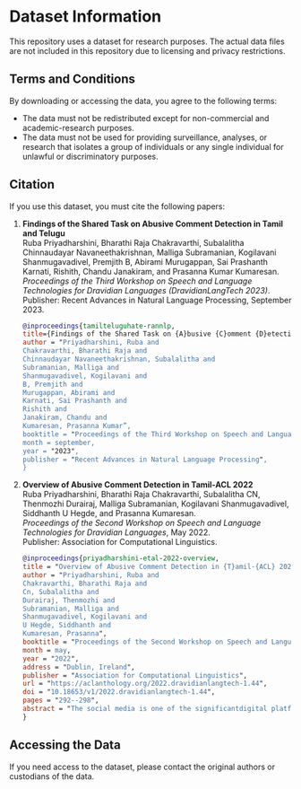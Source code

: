 # Dataset Information

This repository uses a dataset for research purposes. The actual data files are not included in this repository due to licensing and privacy restrictions.

## Terms and Conditions

By downloading or accessing the data, you agree to the following terms:
- The data must not be redistributed except for non-commercial and academic-research purposes.
- The data must not be used for providing surveillance, analyses, or research that isolates a group of individuals or any single individual for unlawful or discriminatory purposes.

## Citation

If you use this dataset, you must cite the following papers:

1. **Findings of the Shared Task on Abusive Comment Detection in Tamil and Telugu**  
   Ruba Priyadharshini, Bharathi Raja Chakravarthi, Subalalitha Chinnaudayar Navaneethakrishnan, Malliga Subramanian, Kogilavani Shanmugavadivel, Premjith B, Abirami Murugappan, Sai Prashanth Karnati, Rishith, Chandu Janakiram, and Prasanna Kumar Kumaresan.  
   _Proceedings of the Third Workshop on Speech and Language Technologies for Dravidian Languages (DravidianLangTech 2023)_.  
   Publisher: Recent Advances in Natural Language Processing, September 2023.  

   ```bibtex
   @inproceedings{tamilteluguhate-rannlp,
   title={Findings of the Shared Task on {A}busive {C}omment {D}etection in {T}amil and {Telugu}},
   author = "Priyadharshini, Ruba and
   Chakravarthi, Bharathi Raja and
   Chinnaudayar Navaneethakrishnan, Subalalitha and
   Subramanian, Malliga and
   Shanmugavadivel, Kogilavani and
   B, Premjith and
   Murugappan, Abirami and
   Karnati, Sai Prashanth and
   Rishith and
   Janakiram, Chandu and
   Kumaresan, Prasanna Kumar”,
   booktitle = "Proceedings of the Third Workshop on Speech and Language Technologies for Dravidian Languages DravidianLangTech 2023",
   month = september,
   year = "2023",
   publisher = "Recent Advances in Natural Language Processing",
   }
   ```

2. **Overview of Abusive Comment Detection in Tamil-ACL 2022**  
   Ruba Priyadharshini, Bharathi Raja Chakravarthi, Subalalitha CN, Thenmozhi Durairaj, Malliga Subramanian, Kogilavani Shanmugavadivel, Siddhanth U Hegde, and Prasanna Kumaresan.  
   _Proceedings of the Second Workshop on Speech and Language Technologies for Dravidian Languages_, May 2022.  
   Publisher: Association for Computational Linguistics.  

   ```bibtex
   @inproceedings{priyadharshini-etal-2022-overview,
   title = "Overview of Abusive Comment Detection in {T}amil-{ACL} 2022",
   author = "Priyadharshini, Ruba and
   Chakravarthi, Bharathi Raja and
   Cn, Subalalitha and
   Durairaj, Thenmozhi and
   Subramanian, Malliga and
   Shanmugavadivel, Kogilavani and
   U Hegde, Siddhanth and
   Kumaresan, Prasanna",
   booktitle = "Proceedings of the Second Workshop on Speech and Language Technologies for Dravidian Languages",
   month = may,
   year = "2022",
   address = "Dublin, Ireland",
   publisher = "Association for Computational Linguistics",
   url = "https://aclanthology.org/2022.dravidianlangtech-1.44",
   doi = "10.18653/v1/2022.dravidianlangtech-1.44",
   pages = "292--298",
   abstract = "The social media is one of the significantdigital platforms that create a huge im-pact in peoples of all levels. The commentsposted on social media is powerful enoughto even change the political and businessscenarios in very few hours. They alsotend to attack a particular individual ora group of individuals. This shared taskaims at detecting the abusive comments in-volving, Homophobia, Misandry, Counter-speech, Misogyny, Xenophobia, Transpho-bic. The hope speech is also identified. Adataset collected from social media taggedwith the above said categories in Tamiland Tamil-English code-mixed languagesare given to the participants. The par-ticipants used different machine learningand deep learning algorithms. This paperpresents the overview of this task compris-ing the dataset details and results of theparticipants.",
   }
   ```

## Accessing the Data

If you need access to the dataset, please contact the original authors or custodians of the data.